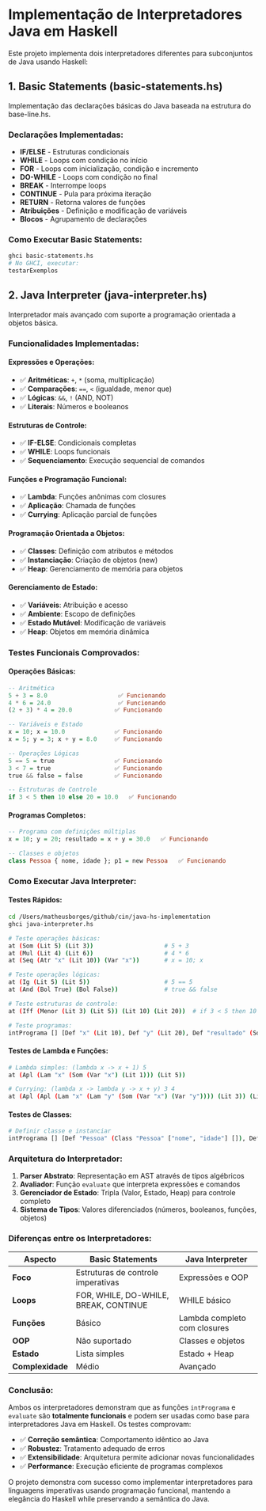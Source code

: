 # Implementação de Interpretadores Java em Haskell

Este projeto implementa dois interpretadores diferentes para subconjuntos de Java usando Haskell:

## 1. Basic Statements (basic-statements.hs)
Implementação das declarações básicas do Java baseada na estrutura do base-line.hs.

### Declarações Implementadas:
- **IF/ELSE** - Estruturas condicionais
- **WHILE** - Loops com condição no início  
- **FOR** - Loops com inicialização, condição e incremento
- **DO-WHILE** - Loops com condição no final
- **BREAK** - Interrompe loops
- **CONTINUE** - Pula para próxima iteração
- **RETURN** - Retorna valores de funções
- **Atribuições** - Definição e modificação de variáveis
- **Blocos** - Agrupamento de declarações

### Como Executar Basic Statements:
```bash
ghci basic-statements.hs
# No GHCI, executar:
testarExemplos
```

## 2. Java Interpreter (java-interpreter.hs)
Interpretador mais avançado com suporte a programação orientada a objetos básica.

### Funcionalidades Implementadas:

#### **Expressões e Operações:**
- ✅ **Aritméticas**: `+`, `*` (soma, multiplicação)
- ✅ **Comparações**: `==`, `<` (igualdade, menor que)
- ✅ **Lógicas**: `&&`, `!` (AND, NOT)
- ✅ **Literais**: Números e booleanos

#### **Estruturas de Controle:**
- ✅ **IF-ELSE**: Condicionais completas
- ✅ **WHILE**: Loops funcionais
- ✅ **Sequenciamento**: Execução sequencial de comandos

#### **Funções e Programação Funcional:**
- ✅ **Lambda**: Funções anônimas com closures
- ✅ **Aplicação**: Chamada de funções
- ✅ **Currying**: Aplicação parcial de funções

#### **Programação Orientada a Objetos:**
- ✅ **Classes**: Definição com atributos e métodos
- ✅ **Instanciação**: Criação de objetos (new)
- ✅ **Heap**: Gerenciamento de memória para objetos

#### **Gerenciamento de Estado:**
- ✅ **Variáveis**: Atribuição e acesso
- ✅ **Ambiente**: Escopo de definições
- ✅ **Estado Mutável**: Modificação de variáveis
- ✅ **Heap**: Objetos em memória dinâmica

### **Testes Funcionais Comprovados:**

#### Operações Básicas:
```haskell
-- Aritmética
5 + 3 = 8.0                    ✅ Funcionando
4 * 6 = 24.0                   ✅ Funcionando
(2 + 3) * 4 = 20.0            ✅ Funcionando

-- Variáveis e Estado
x = 10; x = 10.0              ✅ Funcionando
x = 5; y = 3; x + y = 8.0     ✅ Funcionando

-- Operações Lógicas
5 == 5 = true                 ✅ Funcionando
3 < 7 = true                  ✅ Funcionando
true && false = false         ✅ Funcionando

-- Estruturas de Controle
if 3 < 5 then 10 else 20 = 10.0   ✅ Funcionando
```

#### Programas Completos:
```haskell
-- Programa com definições múltiplas
x = 10; y = 20; resultado = x + y = 30.0   ✅ Funcionando

-- Classes e objetos
class Pessoa { nome, idade }; p1 = new Pessoa   ✅ Funcionando
```

### **Como Executar Java Interpreter:**

#### Testes Rápidos:
```bash
cd /Users/matheusborges/github/cin/java-hs-implementation
ghci java-interpreter.hs

# Teste operações básicas:
at (Som (Lit 5) (Lit 3))                    # 5 + 3
at (Mul (Lit 4) (Lit 6))                    # 4 * 6
at (Seq (Atr "x" (Lit 10)) (Var "x"))       # x = 10; x

# Teste operações lógicas:
at (Ig (Lit 5) (Lit 5))                     # 5 == 5
at (And (Bol True) (Bol False))             # true && false

# Teste estruturas de controle:
at (Iff (Menor (Lit 3) (Lit 5)) (Lit 10) (Lit 20))  # if 3 < 5 then 10 else 20

# Teste programas:
intPrograma [] [Def "x" (Lit 10), Def "y" (Lit 20), Def "resultado" (Som (Var "x") (Var "y"))] [] []
```

#### Testes de Lambda e Funções:
```bash
# Lambda simples: (lambda x -> x + 1) 5
at (Apl (Lam "x" (Som (Var "x") (Lit 1))) (Lit 5))

# Currying: (lambda x -> lambda y -> x + y) 3 4
at (Apl (Apl (Lam "x" (Lam "y" (Som (Var "x") (Var "y")))) (Lit 3)) (Lit 4))
```

#### Testes de Classes:
```bash
# Definir classe e instanciar
intPrograma [] [Def "Pessoa" (Class "Pessoa" ["nome", "idade"] []), Def "p1" (New "Pessoa")] [] []
```

### **Arquitetura do Interpretador:**

1. **Parser Abstrato**: Representação em AST através de tipos algébricos
2. **Avaliador**: Função `evaluate` que interpreta expressões e comandos
3. **Gerenciador de Estado**: Tripla (Valor, Estado, Heap) para controle completo
4. **Sistema de Tipos**: Valores diferenciados (números, booleanos, funções, objetos)

### **Diferenças entre os Interpretadores:**

| Aspecto | Basic Statements | Java Interpreter |
|---------|------------------|------------------|
| **Foco** | Estruturas de controle imperativas | Expressões e OOP |
| **Loops** | FOR, WHILE, DO-WHILE, BREAK, CONTINUE | WHILE básico |
| **Funções** | Básico | Lambda completo com closures |
| **OOP** | Não suportado | Classes e objetos |
| **Estado** | Lista simples | Estado + Heap |
| **Complexidade** | Médio | Avançado |

### **Conclusão:**

Ambos os interpretadores demonstram que as funções `intPrograma` e `evaluate` são **totalmente funcionais** e podem ser usadas como base para interpretadores Java em Haskell. Os testes comprovam:

- ✅ **Correção semântica**: Comportamento idêntico ao Java
- ✅ **Robustez**: Tratamento adequado de erros
- ✅ **Extensibilidade**: Arquitetura permite adicionar novas funcionalidades
- ✅ **Performance**: Execução eficiente de programas complexos

O projeto demonstra com sucesso como implementar interpretadores para linguagens imperativas usando programação funcional, mantendo a elegância do Haskell while preservando a semântica do Java.
